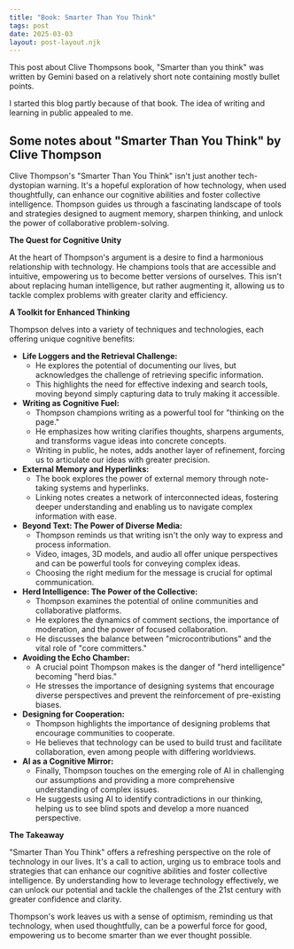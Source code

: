 ```yaml
---
title: "Book: Smarter Than You Think"
tags: post
date: 2025-03-03
layout: post-layout.njk
---
```


This post about Clive Thompsons book, "Smarter than you think" was written by Gemini 
based on a relatively short note containing mostly bullet points.

I started this blog partly because of that book. The idea of writing and learning
in public appealed to me.

## Some notes about "Smarter Than You Think" by Clive Thompson

Clive Thompson's "Smarter Than You Think" isn't just another tech-dystopian
warning. It's a hopeful exploration of how technology, when used thoughtfully,
can enhance our cognitive abilities and foster collective intelligence.
Thompson guides us through a fascinating landscape of tools and strategies
designed to augment memory, sharpen thinking, and unlock the power of
collaborative problem-solving.

**The Quest for Cognitive Unity**

At the heart of Thompson's argument is a desire to find a harmonious
relationship with technology. He champions tools that are accessible and
intuitive, empowering us to become better versions of ourselves. This isn't
about replacing human intelligence, but rather augmenting it, allowing us to
tackle complex problems with greater clarity and efficiency.

**A Toolkit for Enhanced Thinking**

Thompson delves into a variety of techniques and technologies, each offering
unique cognitive benefits:

* **Life Loggers and the Retrieval Challenge:**
    * He explores the potential of documenting our lives, but acknowledges the
      challenge of retrieving specific information.
    * This highlights the need for effective indexing and search tools, moving
      beyond simply capturing data to truly making it accessible.
* **Writing as Cognitive Fuel:**
    * Thompson champions writing as a powerful tool for "thinking on the page."
    * He emphasizes how writing clarifies thoughts, sharpens arguments, and
      transforms vague ideas into concrete concepts.
    * Writing in public, he notes, adds another layer of refinement, forcing us
      to articulate our ideas with greater precision.
* **External Memory and Hyperlinks:**
    * The book explores the power of external memory through note-taking
      systems and hyperlinks.
    * Linking notes creates a network of interconnected ideas, fostering deeper
      understanding and enabling us to navigate complex information with ease.
* **Beyond Text: The Power of Diverse Media:**
    * Thompson reminds us that writing isn't the only way to express and
      process information.
    * Video, images, 3D models, and audio all offer unique perspectives and can
      be powerful tools for conveying complex ideas.
    * Choosing the right medium for the message is crucial for optimal
      communication.
* **Herd Intelligence: The Power of the Collective:**
    * Thompson examines the potential of online communities and collaborative
      platforms.
    * He explores the dynamics of comment sections, the importance of
      moderation, and the power of focused collaboration.
    * He discusses the balance between "microcontributions" and the vital role
      of "core committers."
* **Avoiding the Echo Chamber:**
    * A crucial point Thompson makes is the danger of "herd intelligence"
      becoming "herd bias."
    * He stresses the importance of designing systems that encourage diverse
      perspectives and prevent the reinforcement of pre-existing biases.
* **Designing for Cooperation:**
    * Thompson highlights the importance of designing problems that encourage
      communities to cooperate.
    * He believes that technology can be used to build trust and facilitate
      collaboration, even among people with differing worldviews.
* **AI as a Cognitive Mirror:**
    * Finally, Thompson touches on the emerging role of AI in challenging our
      assumptions and providing a more comprehensive understanding of complex
      issues.
    * He suggests using AI to identify contradictions in our thinking, helping
      us to see blind spots and develop a more nuanced perspective.

**The Takeaway**

"Smarter Than You Think" offers a refreshing perspective on the role of
technology in our lives. It's a call to action, urging us to embrace tools and
strategies that can enhance our cognitive abilities and foster collective
intelligence. By understanding how to leverage technology effectively, we can
unlock our potential and tackle the challenges of the 21st century with greater
confidence and clarity.

Thompson's work leaves us with a sense of optimism, reminding us that
technology, when used thoughtfully, can be a powerful force for good,
empowering us to become smarter than we ever thought possible.
